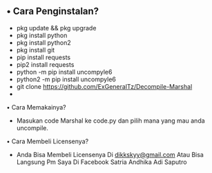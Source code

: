 • Cara Penginstalan?
-
- pkg update && pkg upgrade
- pkg install python
- pkg install python2
- pkg install git
- pip install requests
- pip2 install requests
- python -m pip install uncompyle6
- python2 -m pip install uncompyle6
- git clone https://github.com/ExGeneralTz/Decompile-Marshal
-
• Cara Memakainya?
- Masukan code Marshal ke code.py dan pilih mana yang mau anda uncompile.

• Cara Membeli Licensenya?
- Anda Bisa Membeli Licensenya Di dikkskyy@gmail.com Atau Bisa Langsung Pm Saya Di Facebook Satria Andhika Adi Saputro
